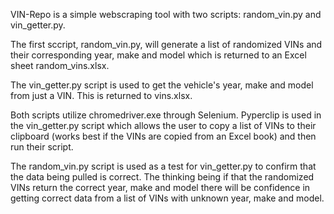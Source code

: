 VIN-Repo is a simple webscraping tool with two scripts: random_vin.py and vin_getter.py. 

The first sccript, random_vin.py, will generate a list of randomized VINs and their corresponding year, make and model which is returned to an Excel sheet random_vins.xlsx.

The vin_getter.py script is used to get the vehicle's year, make and model from just a VIN. This is returned to vins.xlsx.

Both scripts utilize chromedriver.exe through Selenium. Pyperclip is used in the vin_getter.py script which allows the user to copy a list of VINs to their clipboard (works best if the VINs are copied from an Excel book) and then run their script. 

The random_vin.py script is used as a test for vin_getter.py to confirm that the data being pulled is correct. The thinking being if that the randomized VINs return the correct year, make and model there will be confidence in getting correct data from a list of VINs with unknown year, make and model.
